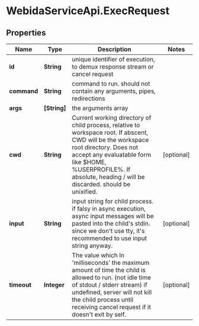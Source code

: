 # WebidaServiceApi.ExecRequest

## Properties
Name | Type | Description | Notes
------------ | ------------- | ------------- | -------------
**id** | **String** | unique identifier of execution, to demux response stream or cancel request | 
**command** | **String** | command to run. should not contain any arguments, pipes, redirections  | 
**args** | **[String]** | the arguments array | 
**cwd** | **String** | Current working directory of child process, relative to workspace root. If abscent, CWD will be the workspace root directory. Does not accept any evaluatable form like $HOME, %USERPROFILE%. If absolute, heading / will be discarded. should be unixified.  | [optional] 
**input** | **String** | input string for child process. if falsy in async execution, async input messages will be pasted into the child&#39;s stdin. since we don&#39;t use tty, it&#39;s recommended to use input string anyway.  | [optional] 
**timeout** | **Integer** | The value which In &#39;milliseconds&#39; the maximum amount of time the child is allowed to run. (not idle time of stdout / stderr stream) if undefined, server will not kill the child process until receiving cancel request  if it doesn&#39;t exit by self.  | [optional] 


